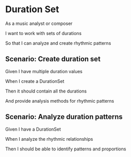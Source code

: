 # Duration Set

As a music analyst or composer

I want to work with sets of durations

So that I can analyze and create rhythmic patterns

## Scenario: Create duration set

Given I have multiple duration values

When I create a DurationSet

Then it should contain all the durations

And provide analysis methods for rhythmic patterns

## Scenario: Analyze duration patterns

Given I have a DurationSet

When I analyze the rhythmic relationships

Then I should be able to identify patterns and proportions